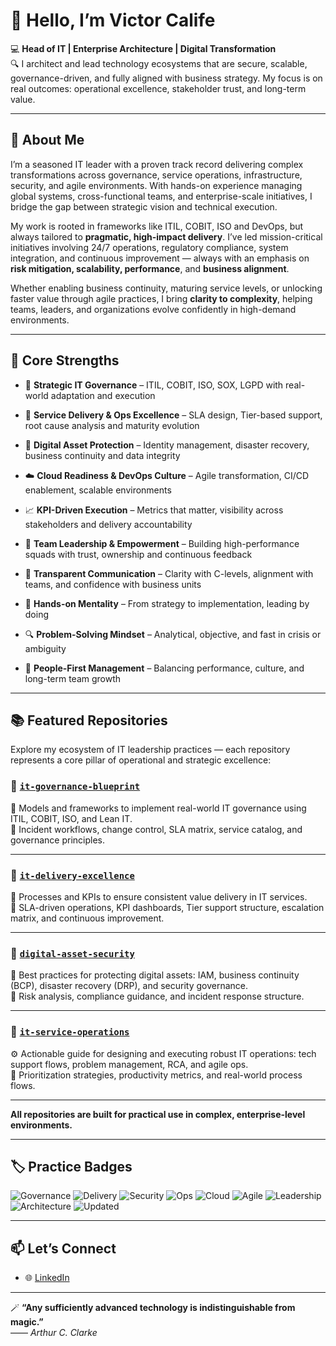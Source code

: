 # 👋 Hello, I’m Victor Calife

💻 **Head of IT | Enterprise Architecture | Digital Transformation**  
🔍 I architect and lead technology ecosystems that are secure, scalable, governance-driven, and fully aligned with business strategy. My focus is on real outcomes: operational excellence, stakeholder trust, and long-term value.

---

## 🚀 About Me

I’m a seasoned IT leader with a proven track record delivering complex transformations across governance, service operations, infrastructure, security, and agile environments. With hands-on experience managing global systems, cross-functional teams, and enterprise-scale initiatives, I bridge the gap between strategic vision and technical execution.

My work is rooted in frameworks like ITIL, COBIT, ISO and DevOps, but always tailored to **pragmatic, high-impact delivery**. I’ve led mission-critical initiatives involving 24/7 operations, regulatory compliance, system integration, and continuous improvement — always with an emphasis on **risk mitigation, scalability, performance**, and **business alignment**.

Whether enabling business continuity, maturing service levels, or unlocking faster value through agile practices, I bring **clarity to complexity**, helping teams, leaders, and organizations evolve confidently in high-demand environments.

---

## 🧩 Core Strengths

- 🎯 **Strategic IT Governance** – ITIL, COBIT, ISO, SOX, LGPD with real-world adaptation and execution
- 🔧 **Service Delivery & Ops Excellence** – SLA design, Tier-based support, root cause analysis and maturity evolution
- 🔐 **Digital Asset Protection** – Identity management, disaster recovery, business continuity and data integrity
- ☁️ **Cloud Readiness & DevOps Culture** – Agile transformation, CI/CD enablement, scalable environments
- 📈 **KPI-Driven Execution** – Metrics that matter, visibility across stakeholders and delivery accountability

- 🤝 **Team Leadership & Empowerment** – Building high-performance squads with trust, ownership and continuous feedback
- 📣 **Transparent Communication** – Clarity with C-levels, alignment with teams, and confidence with business units
- 🚀 **Hands-on Mentality** – From strategy to implementation, leading by doing
- 🔍 **Problem-Solving Mindset** – Analytical, objective, and fast in crisis or ambiguity
- 🧭 **People-First Management** – Balancing performance, culture, and long-term team growth

---

## 📚 Featured Repositories

Explore my ecosystem of IT leadership practices — each repository represents a core pillar of operational and strategic excellence:

### 🔹 [`it-governance-blueprint`](https://github.com/your-username/it-governance-blueprint)
📘 Models and frameworks to implement real-world IT governance using ITIL, COBIT, ISO, and Lean IT.  
🔗 Incident workflows, change control, SLA matrix, service catalog, and governance principles.

---

### 🔹 [`it-delivery-excellence`](https://github.com/your-username/it-delivery-excellence)
🚀 Processes and KPIs to ensure consistent value delivery in IT services.  
🔗 SLA-driven operations, KPI dashboards, Tier support structure, escalation matrix, and continuous improvement.

---

### 🔹 [`digital-asset-security`](https://github.com/your-username/digital-asset-security)
🔐 Best practices for protecting digital assets: IAM, business continuity (BCP), disaster recovery (DRP), and security governance.  
🔗 Risk analysis, compliance guidance, and incident response structure.

---

### 🔹 [`it-service-operations`](https://github.com/your-username/it-service-operations)
⚙️ Actionable guide for designing and executing robust IT operations: tech support flows, problem management, RCA, and agile ops.  
🔗 Prioritization strategies, productivity metrics, and real-world process flows.

---

**All repositories are built for practical use in complex, enterprise-level environments.**

---

## 🏷️ Practice Badges

![Governance](https://img.shields.io/badge/Governance-ITIL%20%7C%20COBIT%20%7C%20ISO-blue)
![Delivery](https://img.shields.io/badge/Delivery-SLA%20Driven%20%7C%20KPIs-critical)
![Security](https://img.shields.io/badge/Security-IAM%20%7C%20BCP%20%7C%20DRP-blue)
![Ops](https://img.shields.io/badge/Ops-Incident%20%7C%20Support%20%7C%20RCA-blueviolet)
![Cloud](https://img.shields.io/badge/Cloud-Azure%20%7C%20CI%2FCD%20%7C%20DevOps-brightgreen)
![Agile](https://img.shields.io/badge/Agile-Scrum%20%7C%20Kanban%20%7C%20PO%2FCSM-orange)
![Leadership](https://img.shields.io/badge/Leadership-Team%20Growth%20%7C%20Execution%20%7C%20Vision-red)
![Architecture](https://img.shields.io/badge/Architecture-Enterprise%20%7C%20Process%20%7C%20Service-informational)
![Updated](https://img.shields.io/badge/Updated-Jun--2025-lightgrey)

---

## 📫 Let’s Connect

- 🌐 [LinkedIn](https://www.linkedin.com/in/victorcalife)

---

🪄 **“Any sufficiently advanced technology is indistinguishable from magic.”**  
—— *Arthur C. Clarke*
